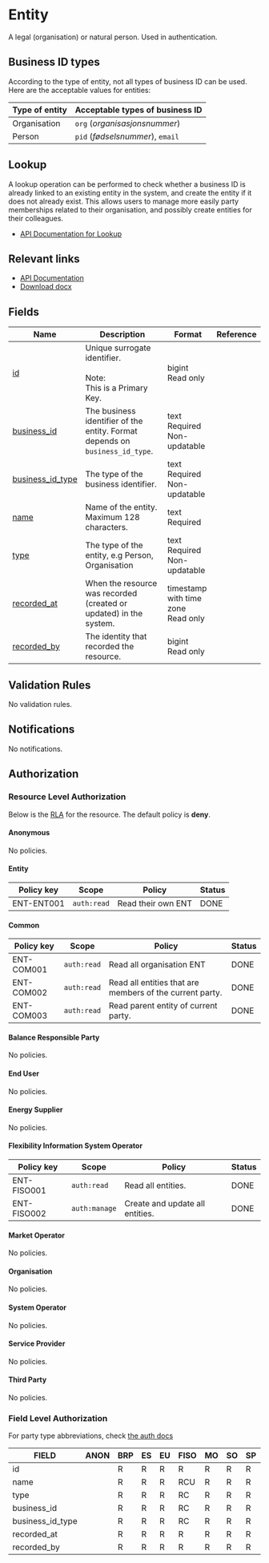 # Entity

A legal (organisation) or natural person. Used in authentication.

## Business ID types

According to the type of entity, not all types of business ID can be used.
Here are the acceptable values for entities:

| Type of entity | Acceptable types of business ID  |
|----------------|----------------------------------|
| Organisation   | `org` (_organisasjonsnummer_)    |
| Person         | `pid` (_fødselsnummer_), `email` |

## Lookup

A lookup operation can be performed to check whether a business ID is already
linked to an existing entity in the system, and create the entity if it does not
already exist. This allows users to manage more easily party memberships related
to their organisation, and possibly create entities for their colleagues.

* [API Documentation for Lookup](../api/v0/index.html#/operations/call_entity_lookup)

## Relevant links

* [API Documentation](../api/v0/index.html#/operations/list_entity)
* [Download docx](../download/entity.docx)

## Fields

| Name                                                                                 | Description                                                                  | Format                                 | Reference |
|--------------------------------------------------------------------------------------|------------------------------------------------------------------------------|----------------------------------------|-----------|
| <a name="field-id" href="#field-id">id</a>                                           | Unique surrogate identifier.<br/><br/>Note:<br/>This is a Primary Key.       | bigint<br/>Read only                   |           |
| <a name="field-business_id" href="#field-business_id">business_id</a>                | The business identifier of the entity. Format depends on `business_id_type`. | text<br/>Required<br/>Non-updatable    |           |
| <a name="field-business_id_type" href="#field-business_id_type">business_id_type</a> | The type of the business identifier.                                         | text<br/>Required<br/>Non-updatable    |           |
| <a name="field-name" href="#field-name">name</a>                                     | Name of the entity. Maximum 128 characters.                                  | text<br/>Required                      |           |
| <a name="field-type" href="#field-type">type</a>                                     | The type of the entity, e.g Person, Organisation                             | text<br/>Required<br/>Non-updatable    |           |
| <a name="field-recorded_at" href="#field-recorded_at">recorded_at</a>                | When the resource was recorded (created or updated) in the system.           | timestamp with time zone<br/>Read only |           |
| <a name="field-recorded_by" href="#field-recorded_by">recorded_by</a>                | The identity that recorded the resource.                                     | bigint<br/>Read only                   |           |

## Validation Rules

No validation rules.

## Notifications

No notifications.

## Authorization

### Resource Level Authorization

Below is the [RLA](../technical/auth.md#resource-level-authorization-rla) for the
resource. The default policy is **deny**.

#### Anonymous

No policies.

<!-- markdownlint-disable MD024 -->
#### Entity
<!-- markdownlint-enable MD024 -->

| Policy key | Scope       | Policy             | Status |
|------------|-------------|--------------------| -------|
| ENT-ENT001 | `auth:read` | Read their own ENT | DONE   |

#### Common

| Policy key | Scope       | Policy                                                   | Status |
|------------|-------------|----------------------------------------------------------|--------|
| ENT-COM001 | `auth:read` | Read all organisation ENT                                | DONE   |
| ENT-COM002 | `auth:read` | Read all entities that are members of the current party. | DONE   |
| ENT-COM003 | `auth:read` | Read parent entity of current party.                     | DONE   |

#### Balance Responsible Party

No policies.

#### End User

No policies.

#### Energy Supplier

No policies.

#### Flexibility Information System Operator

| Policy key  | Scope         | Policy                          | Status |
|-------------|---------------|---------------------------------|--------|
| ENT-FISO001 | `auth:read`   | Read all entities.              | DONE   |
| ENT-FISO002 | `auth:manage` | Create and update all entities. | DONE   |

#### Market Operator

No policies.

#### Organisation

No policies.

#### System Operator

No policies.

#### Service Provider

No policies.

#### Third Party

No policies.

### Field Level Authorization

For party type abbreviations, check [the auth docs](../technical/auth.md#party-market-actors)

| FIELD            | ANON | BRP | ES | EU | FISO | MO | SO | SP | TP | ORG |
|------------------|------|-----|----|----|------|----|----|----|----|-----|
| id               |      | R   | R  | R  | R    | R  | R  | R  | R  | R   |
| name             |      | R   | R  | R  | RCU  | R  | R  | R  | R  | R   |
| type             |      | R   | R  | R  | RC   | R  | R  | R  | R  | R   |
| business_id      |      | R   | R  | R  | RC   | R  | R  | R  | R  | R   |
| business_id_type |      | R   | R  | R  | RC   | R  | R  | R  | R  | R   |
| recorded_at      |      | R   | R  | R  | R    | R  | R  | R  | R  | R   |
| recorded_by      |      | R   | R  | R  | R    | R  | R  | R  | R  | R   |
